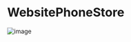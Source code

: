 # WebsitePhoneStore
![image](https://user-images.githubusercontent.com/78092390/177125138-fc2cc545-4c94-42d4-aa48-e7a20825e8c8.png)


